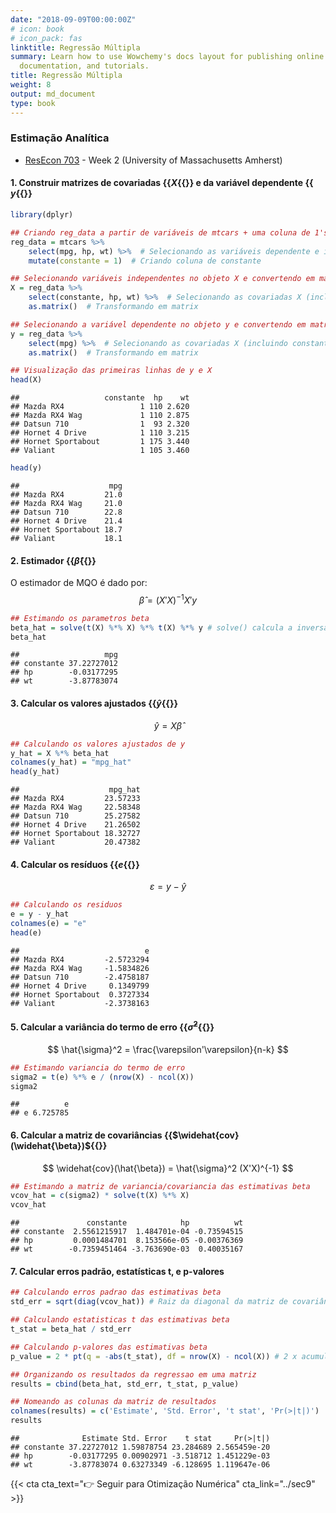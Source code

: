```yaml
---
date: "2018-09-09T00:00:00Z"
# icon: book
# icon_pack: fas
linktitle: Regressão Múltipla
summary: Learn how to use Wowchemy's docs layout for publishing online courses, software
  documentation, and tutorials.
title: Regressão Múltipla
weight: 8
output: md_document
type: book
---
```





### Estimação Analítica
- [ResEcon 703](https://github.com/woerman/ResEcon703) - Week 2 (University of Massachusetts Amherst)

#### 1. Construir matrizes de covariadas {{<math>}}$X${{</math>}} e da variável dependente {{<math>}}$y${{</math>}}

```r
library(dplyr)

## Criando reg_data a partir de variáveis de mtcars + uma coluna de 1's (p/ constante)
reg_data = mtcars %>%
    select(mpg, hp, wt) %>%  # Selecionando as variáveis dependente e independentes
    mutate(constante = 1)  # Criando coluna de constante

## Selecionando variáveis independentes no objeto X e convertendo em matriz (n x k)
X = reg_data %>%
    select(constante, hp, wt) %>%  # Selecionando as covariadas X (incluindo constante)
    as.matrix()  # Transformando em matrix

## Selecionando a variável dependente no objeto y e convertendo em matriz (n x 1)
y = reg_data %>%
    select(mpg) %>%  # Selecionando as covariadas X (incluindo constante)
    as.matrix()  # Transformando em matrix

## Visualização das primeiras linhas de y e X
head(X)
```

```
##                   constante  hp    wt
## Mazda RX4                 1 110 2.620
## Mazda RX4 Wag             1 110 2.875
## Datsun 710                1  93 2.320
## Hornet 4 Drive            1 110 3.215
## Hornet Sportabout         1 175 3.440
## Valiant                   1 105 3.460
```

```r
head(y)
```

```
##                    mpg
## Mazda RX4         21.0
## Mazda RX4 Wag     21.0
## Datsun 710        22.8
## Hornet 4 Drive    21.4
## Hornet Sportabout 18.7
## Valiant           18.1
```


#### 2. Estimador {{<math>}}$\hat{\beta}${{</math>}}
O estimador de MQO é dado por:
$$ \hat{\beta} = (X'X)^{-1} X' y $$


```r
## Estimando os parametros beta
beta_hat = solve(t(X) %*% X) %*% t(X) %*% y # solve() calcula a inversa
beta_hat
```

```
##                   mpg
## constante 37.22727012
## hp        -0.03177295
## wt        -3.87783074
```


#### 3. Calcular os valores ajustados {{<math>}}$\hat{y}${{</math>}}
$$ \hat{y} = X\hat{\beta} $$

```r
## Calculando os valores ajustados de y
y_hat = X %*% beta_hat
colnames(y_hat) = "mpg_hat"
head(y_hat)
```

```
##                    mpg_hat
## Mazda RX4         23.57233
## Mazda RX4 Wag     22.58348
## Datsun 710        25.27582
## Hornet 4 Drive    21.26502
## Hornet Sportabout 18.32727
## Valiant           20.47382
```


#### 4. Calcular os resíduos {{<math>}}$e${{</math>}}
$$ \varepsilon = y - \hat{y} $$

```r
## Calculando os residuos
e = y - y_hat
colnames(e) = "e"
head(e)
```

```
##                            e
## Mazda RX4         -2.5723294
## Mazda RX4 Wag     -1.5834826
## Datsun 710        -2.4758187
## Hornet 4 Drive     0.1349799
## Hornet Sportabout  0.3727334
## Valiant           -2.3738163
```


#### 5. Calcular a variância do termo de erro {{<math>}}$\hat{\sigma}^2${{</math>}}
$$ \hat{\sigma}^2 = \frac{\varepsilon'\varepsilon}{n-k} $$

```r
## Estimando variancia do termo de erro
sigma2 = t(e) %*% e / (nrow(X) - ncol(X))
sigma2
```

```
##          e
## e 6.725785
```


#### 6. Calcular a matriz de covariâncias {{<math>}}$\widehat{cov}(\widehat{\beta})${{</math>}}
$$ \widehat{cov}(\hat{\beta}) = \hat{\sigma}^2 (X'X)^{-1} $$

```r
## Estimando a matriz de variancia/covariancia das estimativas beta
vcov_hat = c(sigma2) * solve(t(X) %*% X)
vcov_hat
```

```
##               constante            hp          wt
## constante  2.5561215917  1.484701e-04 -0.73594515
## hp         0.0001484701  8.153566e-05 -0.00376369
## wt        -0.7359451464 -3.763690e-03  0.40035167
```


#### 7. Calcular erros padrão, estatísticas t, e p-valores

```r
## Calculando erros padrao das estimativas beta
std_err = sqrt(diag(vcov_hat)) # Raiz da diagonal da matriz de covariâncias

## Calculando estatisticas t das estimativas beta
t_stat = beta_hat / std_err

## Calculando p-valores das estimativas beta
p_value = 2 * pt(q = -abs(t_stat), df = nrow(X) - ncol(X)) # 2 x acumulada até estatística t negativa

## Organizando os resultados da regressao em uma matriz
results = cbind(beta_hat, std_err, t_stat, p_value)

## Nomeando as colunas da matriz de resultados
colnames(results) = c('Estimate', 'Std. Error', 't stat', 'Pr(>|t|)')
results
```

```
##              Estimate Std. Error    t stat     Pr(>|t|)
## constante 37.22727012 1.59878754 23.284689 2.565459e-20
## hp        -0.03177295 0.00902971 -3.518712 1.451229e-03
## wt        -3.87783074 0.63273349 -6.128695 1.119647e-06
```




{{< cta cta_text="👉 Seguir para Otimização Numérica" cta_link="../sec9" >}}
